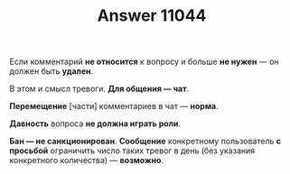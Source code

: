 ﻿---
title: "Answer 11044"
se.owner.user_id: 337980
se.owner.display_name: "Anton Menshov"
se.owner.link: "https://ru.meta.stackoverflow.com/users/337980/anton-menshov"
se.answer_id: 11044
se.question_id: 11035
se.post_type: answer
se.is_accepted: False
---
<p>Если комментарий <strong>не относится</strong> к вопросу и больше <strong>не нужен</strong> — он должен быть <strong>удален</strong>.</p>
<p>В этом и смысл тревоги. <strong>Для общения — чат</strong>.</p>
<p><strong>Перемещение</strong> [части] комментариев в чат — <strong>норма</strong>.</p>
<p><strong>Давность</strong> вопроса <strong>не должна играть роли</strong>.</p>
<p><strong>Бан — не санкционирован</strong>. <strong>Сообщение</strong> конкретному пользователь <strong>с просьбой</strong> ограничить число таких тревог в день (без указания конкретного количества) — <strong>возможно</strong>.</p>
